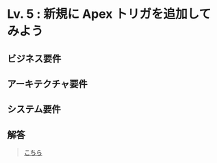 # Lv. 5 : 新規に Apex トリガを追加してみよう

## ビジネス要件

## アーキテクチャ要件

## システム要件

## 解答

> [こちら](level-05-answer.md)
